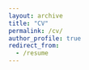 ```yaml
---
layout: archive
title: "CV"
permalink: /cv/
author_profile: true
redirect_from:
  - /resume
---
```

<object data="../files/LansdaleCV12624 (1).pdf" width="1000" height="1000" type='application/pdf'></object>
